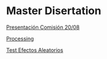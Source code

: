 # Master Disertation
[Presentación Comisión 20/08](https://github.com/renejcanales/protest_effects/presentations/presentacion_tesis.html)

[Processing](https://github.com/renejcanales/protest_effects/processing/proc_data_elsoc.htm)

[Test Efectos Aleatorios](https://github.com/renejcanales/protest_effects/processing/random_effects.html)
